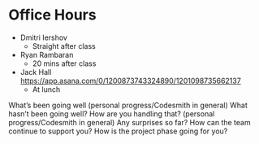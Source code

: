 # Office Hours

- Dmitri Iershov
  - Straight after class
- Ryan Rambaran
  - 20 mins after class
- Jack Hall https://app.asana.com/0/1200873743324890/1201098735662137
  - At lunch


What’s been going well (personal progress/Codesmith in general)
What hasn’t been going well? How are you handling that? (personal progress/Codesmith in general)
Any surprises so far?
How can the team continue to support you?
 How is the project phase going for you?
